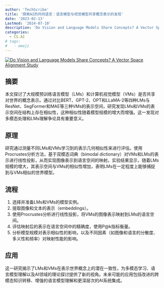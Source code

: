 ```yaml
---
author: 'TechScribe'
title: '探索AI的共同语言：语言模型与视觉模型共享概念表示的发现'
date: '2023-02-13'
Lastmod: '2024-07-10'
description: 'Do Vision and Language Models Share Concepts? A Vector Space Alignment Study'
categories:
  - CS.AI
# tags:
#   - emoji
---
```


[![Do Vision and Language Models Share Concepts? A Vector Space Alignment Study](https://arxiv-research-1301205113.cos.ap-guangzhou.myqcloud.com/images/2302.06555v2.pdf_0.jpg)](https://arxiv.org/abs/2302.06555v2)

## 摘要

本文探讨了大规模预训练语言模型（LMs）和计算机视觉模型（VMs）是否共享对世界的概念表示。通过对比BERT、GPT-2、OPT和LLaMA-2等四种LMs与ResNet、SegFormer和MAE等三种VMs的表示空间，研究发现LMs和VMs的表示空间在结构上存在相似性，这种相似性随着模型规模的增大而增强。这一发现对多模态处理和LMs理解争论具有重要意义。<!--more-->

## 原理

研究通过测量不同LMs和VMs学习到的表示几何相似性来进行评估。使用Procrustes分析方法，基于双模态词典（bimodal dictionary）对VMs和LMs的表示进行线性投影，从而实现图像表示到语言空间的映射。实验结果显示，随着LMs规模的增大，其表示空间与VMs的相似性增加，表明LMs在一定程度上能够捕捉到与VMs相似的世界模型。

## 流程

1. 选择并准备LMs和VMs的模型实例。
2. 提取图像和文本的表示（embeddings）。
3. 使用Procrustes分析进行线性投影，将VMs的图像表示映射到LMs的语言空间。
4. 评估映射后的表示在语言空间中的精确度，使用P@k指标衡量。
5. 分析模型规模对表示相似性的影响，以及不同因素（如图像和语言的分散度、多义性和频率）对映射性能的影响。

## 应用

这一研究揭示了LMs和VMs在表示世界概念上的潜在一致性，为多模态学习、语言模型理解以及AI领域的理论探讨提供了新的视角。未来可能的应用包括改进的跨模态知识转移、增强的语言模型理解和更深层次的AI系统集成。